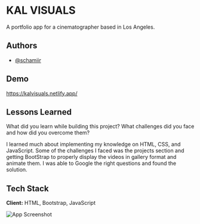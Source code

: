# KAL VISUALS

A portfolio app for a cinematographer based in Los Angeles.


## Authors

- [@schamiir](https://www.github.com/schamiir)


## Demo

https://kalvisuals.netlify.app/


## Lessons Learned

What did you learn while building this project? What challenges did you face and how did you overcome them?

I learned much about  implementing my knowledge on HTML, CSS, and JavaScript. Some of the challenges I faced was the projects section and getting BootStrap to properly display the videos in gallery format and animate them. I was able to Google the right questions and found the solution.
## Tech Stack

**Client:** HTML, Bootstrap, JavaScript

![App Screenshot](https://im2.ezgif.com/tmp/ezgif-2-80c3808394.gif)

